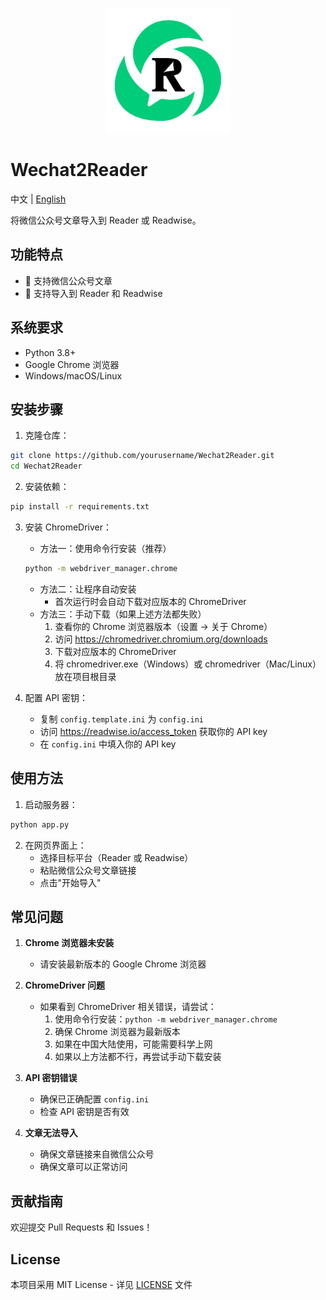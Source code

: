 <p align="center">
  <img src="images/logo.png" alt="Wechat2Reader Logo" width="200">
</p>

# Wechat2Reader

中文 | [English](README_EN.md)

将微信公众号文章导入到 Reader 或 Readwise。

## 功能特点
- 📱 支持微信公众号文章
- 🔄 支持导入到 Reader 和 Readwise

## 系统要求

- Python 3.8+
- Google Chrome 浏览器
- Windows/macOS/Linux

## 安装步骤

1. 克隆仓库：
```bash
git clone https://github.com/yourusername/Wechat2Reader.git
cd Wechat2Reader
```

2. 安装依赖：
```bash
pip install -r requirements.txt
```

3. 安装 ChromeDriver：
   - 方法一：使用命令行安装（推荐）
   ```bash
   python -m webdriver_manager.chrome
   ```
   - 方法二：让程序自动安装
     - 首次运行时会自动下载对应版本的 ChromeDriver
   - 方法三：手动下载（如果上述方法都失败）
     1. 查看你的 Chrome 浏览器版本（设置 -> 关于 Chrome）
     2. 访问 https://chromedriver.chromium.org/downloads
     3. 下载对应版本的 ChromeDriver
     4. 将 chromedriver.exe（Windows）或 chromedriver（Mac/Linux）放在项目根目录

4. 配置 API 密钥：
   - 复制 `config.template.ini` 为 `config.ini`
   - 访问 https://readwise.io/access_token 获取你的 API key
   - 在 `config.ini` 中填入你的 API key

## 使用方法

1. 启动服务器：
```bash
python app.py
```

2. 在网页界面上：
   - 选择目标平台（Reader 或 Readwise）
   - 粘贴微信公众号文章链接
   - 点击"开始导入"

## 常见问题

1. **Chrome 浏览器未安装**
   - 请安装最新版本的 Google Chrome 浏览器

2. **ChromeDriver 问题**
   - 如果看到 ChromeDriver 相关错误，请尝试：
     1. 使用命令行安装：`python -m webdriver_manager.chrome`
     2. 确保 Chrome 浏览器为最新版本
     3. 如果在中国大陆使用，可能需要科学上网
     4. 如果以上方法都不行，再尝试手动下载安装

3. **API 密钥错误**
   - 确保已正确配置 `config.ini`
   - 检查 API 密钥是否有效

4. **文章无法导入**
   - 确保文章链接来自微信公众号
   - 确保文章可以正常访问

## 贡献指南

欢迎提交 Pull Requests 和 Issues！

## License

本项目采用 MIT License - 详见 [LICENSE](LICENSE.txt) 文件
